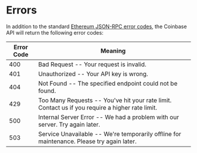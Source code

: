 # Errors

<aside class="notice">
In addition to the standard <a href="https://github.com/ethereum/wiki/wiki/JSON-RPC-Error-Codes-Improvement-Proposal#json-rpc-standard-errors">Ethereum JSON-RPC error codes</a>, the Coinbase API will return the following error codes:
</aside>



Error Code | Meaning
---------- | -------
400 | Bad Request -- Your request is invalid.
401 | Unauthorized -- Your API key is wrong.
404 | Not Found -- The specified endpoint could not be found.
429 | Too Many Requests -- You've hit your rate limit. Contact us if you require a higher rate limit.
500 | Internal Server Error -- We had a problem with our server. Try again later.
503 | Service Unavailable -- We're temporarily offline for maintenance. Please try again later.

